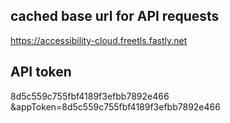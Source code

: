 ## cached base url for API requests
https://accessibility-cloud.freetls.fastly.net

## API token 
8d5c559c755fbf4189f3efbb7892e466
&appToken=8d5c559c755fbf4189f3efbb7892e466

